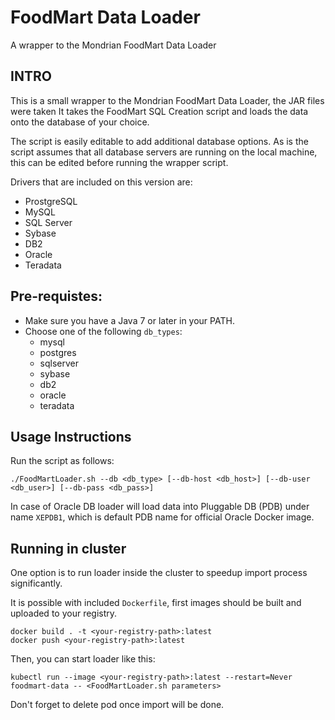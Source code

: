 FoodMart Data Loader
=============================

A wrapper to the Mondrian FoodMart Data Loader

INTRO
-----------------------------

This is a small wrapper to the Mondrian FoodMart Data Loader, the JAR files
were taken It takes the FoodMart SQL Creation script and loads the data onto
the database of your choice.

The script is easily editable to add additional database options.
As is the script assumes that all database servers are running on the local
machine, this can be edited before running the wrapper script.

Drivers that are included on this version are:
- ProstgreSQL
- MySQL
- SQL Server
- Sybase
- DB2
- Oracle
- Teradata


Pre-requistes:
------------------------------
- Make sure you have a Java 7 or later in your PATH.
- Choose one of the following `db_types`:
    + mysql
    + postgres
    + sqlserver
    + sybase
    + db2
    + oracle
    + teradata

Usage Instructions
------------------------------
Run the script as follows:

```
./FoodMartLoader.sh --db <db_type> [--db-host <db_host>] [--db-user <db_user>] [--db-pass <db_pass>]
```

In case of Oracle DB loader will load data into Pluggable DB (PDB) under name
`XEPDB1`, which is default PDB name for official Oracle Docker image.

Running in cluster
------------------------------
One option is to run loader inside the cluster to speedup import process
significantly.

It is possible with included `Dockerfile`, first images should be built and
uploaded to your registry.

```
docker build . -t <your-registry-path>:latest
docker push <your-registry-path>:latest
```

Then, you can start loader like this:

```
kubectl run --image <your-registry-path>:latest --restart=Never foodmart-data -- <FoodMartLoader.sh parameters>
```

Don't forget to delete pod once import will be done.
